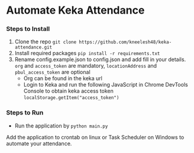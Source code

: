 # Automate Keka Attendance

### Steps to Install
1. Clone the repo `git clone https://github.com/kneelesh48/keka-attendance.git`
2. Install required packages `pip install -r requirements.txt`
3. Rename config.example.json to config.json and add fill in your details. `org` and `access_token` are mandatory, `locationAddress` and `pbul_access_token` are optional
    * Org can be found in the keka url
    * Login to Keka and run the following JavaScript in Chrome DevTools Console to obtain keka access token `localStorage.getItem("access_token")`

### Steps to Run
* Run the application by `python main.py`


Add the application to crontab on linux or Task Scheduler on Windows to automate your attendance.
